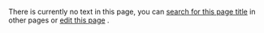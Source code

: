 There is currently no text in this page, you can
 [search for this page title](http://ontologydesignpatterns.org/wiki/Special:Search/Location "Special:Search/Location") 
 in other pages or
 [edit this page](http://ontologydesignpatterns.org/wiki/index.php?title=Submissions:Location&action=edit "http://ontologydesignpatterns.org/wiki/index.php?title=Submissions:Location&action=edit") 
 .